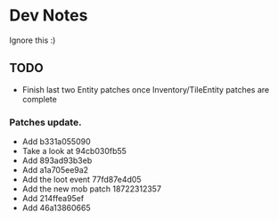 # Dev Notes
Ignore this :)

## TODO
- Finish last two Entity patches once Inventory/TileEntity patches are complete

### Patches update.
- Add b331a055090
- Take a look at 94cb030fb55
- Add 893ad93b3eb
- Add a1a705ee9a2
- Add the loot event 77fd87e4d05
- Add the new mob patch 18722312357
- Add 214ffea95ef
- Add 46a13860665

